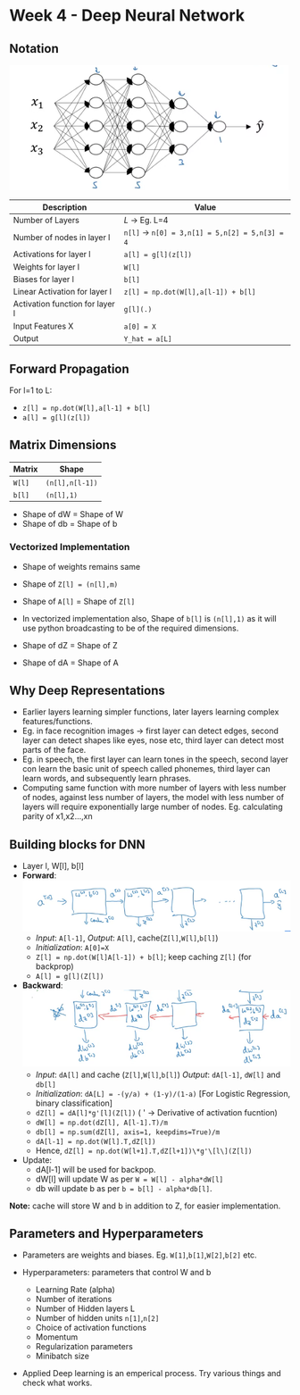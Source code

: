 # Week 4 - Deep Neural Network
## Notation
![DNN - Notation](imgs/DNN-notation.png)

| Description | Value |
| --- | --- |
| Number of Layers | *L* -> Eg. L=4 |
| Number of nodes in layer l | `n[l]` -> `n[0] = 3,n[1] = 5,n[2] = 5,n[3] = 4` |
| Activations for layer l | `a[l] = g[l](z[l])` |
| Weights for layer l | `W[l]` |
| Biases for layer l | `b[l]` |
| Linear Activation for layer l | `z[l] = np.dot(W[l],a[l-1]) + b[l]` |    
| Activation function for layer l | `g[l](.)` |
| Input Features X | `a[0] = X` |
| Output | `Y_hat = a[L]` |

## Forward Propagation
For l=1 to L:
* `z[l] = np.dot(W[l],a[l-1] + b[l]`
* `a[l] = g[l](z[l])`

## Matrix Dimensions
| Matrix | Shape |
| --- | --- |
| `W[l]` | `(n[l],n[l-1])` |
| `b[l]` |  `(n[l],1)` |

* Shape of dW = Shape of W
* Shape of db = Shape of b

### Vectorized Implementation
* Shape of weights remains same
* Shape of `Z[l] = (n[l],m)`

* Shape of `A[l]` = Shape of `Z[l]`
* In vectorized implementation also, Shape of `b[l]` is `(n[l],1)` as it will use python broadcasting to be of the required dimensions.  

* Shape of dZ = Shape of Z
* Shape of dA = Shape of A

## Why Deep Representations
* Earlier layers learning simpler functions, later layers learning complex features/functions.
* Eg. in face recognition images -> first layer can detect edges, second layer can detect shapes like eyes, nose etc, third layer can detect most parts of the face.
* Eg. in speech, the first layer can learn tones in the speech, second layer con learn the basic unit of speech called phonemes, third layer can learn words, and subsequently learn phrases. 
* Computing same function with more number of layers with less number of nodes, against less number of layers, the model with less number of layers will require exponentially large number of nodes. Eg. calculating parity of x1,x2...,xn

## Building blocks for DNN
* Layer l, W[l], b[l]
* **Forward**:
![DNN - Forward](imgs/DNN-forward.png)
  * *Input*: `A[l-1]`, *Output*: `A[l]`, cache(`Z[l]`,`W[l]`,`b[l]`)
  * *Initialization*: `A[0]=X`
  * `Z[l] = np.dot(W[l]A[l-1]) + b[l]`; keep caching `Z[l]` (for backprop)
  * `A[l] = g[l](Z[l])`
* **Backward**:
![DNN - Backward](imgs/DNN-backward.png)
  * *Input*: `dA[l]` and cache (`Z[l]`,`W[l]`,`b[l]`) *Output*: `dA[l-1]`, `dW[l]` and `db[l]`
  * *Initialization*: `dA[L] = -(y/a) + (1-y)/(1-a)` [For Logistic Regression, binary classification]
  * `dZ[l] = dA[l]*g'[l](Z[l])` ( ' -> Derivative of activation fucntion)
  * `dW[l] = np.dot(dZ[l], A[l-1].T)/m`  
  * `db[l] = np.sum(dZ[l], axis=1, keepdims=True)/m`
  * `dA[l-1] = np.dot(W[l].T,dZ[l])`
  * Hence, `dZ[l] = np.dot(W[l+1].T,dZ[l+1])\*g'\[l\](Z[l])`
* Update:
  * dA[l-1] will be used for backpop.
  * dW[l] will update W as per `W = W[l] - alpha*dW[l]`
  * db will update b as per `b = b[l] - alpha*db[l]`.

**Note:** cache will store W and b in addition to Z, for easier implementation.

## Parameters and Hyperparameters
* Parameters are weights and biases. Eg. `W[1]`,`b[1]`,`W[2]`,`b[2]` etc.
* Hyperparameters: parameters that control W and b
  * Learning Rate (alpha)
  * Number of iterations
  * Number of Hidden layers L
  * Number of hidden units `n[1]`,`n[2]`
  * Choice of activation functions
  * Momentum
  * Regularization parameters
  * Minibatch size
   
* Applied Deep learning is an emperical process. Try various things and check what works.